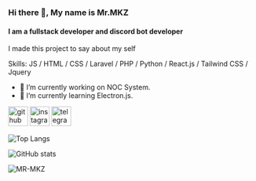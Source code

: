 ### Hi there 👋, My name is Mr.MKZ 
#### I am a fullstack developer and discord bot developer

I made this project to say about my self

Skills: JS / HTML / CSS / Laravel / PHP / Python / React.js / Tailwind CSS / Jquery

- 🔭 I’m currently working on NOC System.
- 🌱 I’m currently learning Electron.js. 


[<img src='https://cdn.jsdelivr.net/npm/simple-icons@3.0.1/icons/github.svg' alt='github' height='40'>](https://github.com/Mr-MKZ)  [<img src='https://cdn.jsdelivr.net/npm/simple-icons@3.0.1/icons/instagram.svg' alt='instagram' height='40'>](https://www.instagram.com/mr._.mkz/)  [<img src='https://cdn.jsdelivr.net/npm/simple-icons@3.0.1/icons/telegram.svg' alt='telegram' height='40'>](t.me/e_mkz)  

![Top Langs](https://github-readme-stats.vercel.app/api/top-langs/?username=Mr-MKZ&layout=compact&bg_color=30,e96443,904e95\&title_color=fff&text_color=fff)

![GitHub stats](https://github-readme-stats.vercel.app/api?username=Mr-MKZ&show_icons=true&bg_color=30,e96443,904e95\&title_color=fff&text_color=fff)  

<p align="left"> <img src="https://komarev.com/ghpvc/?username=MR-MKZ&label=Profile%20views&color=blueviolet&style=flat" alt="MR-MKZ" /> </p>
